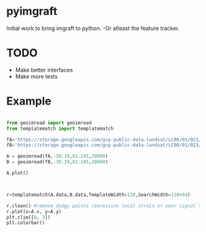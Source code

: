 pyimgraft
======

Initial work to bring imgraft to python. -Or atleast the feature tracker.


TODO
=======
* Make better interfaces
* Make more tests



Example
==========


```python

from geoimread import geoimread
from templatematch import templatematch

fA='https://storage.googleapis.com/gcp-public-data-landsat/LC08/01/023/001/LC08_L1TP_023001_20150708_20170407_01_T1/LC08_L1TP_023001_20150708_20170407_01_T1_B8.TIF'
fB='https://storage.googleapis.com/gcp-public-data-landsat/LC08/01/023/001/LC08_L1TP_023001_20160710_20170323_01_T1/LC08_L1TP_023001_20160710_20170323_01_T1_B8.TIF'

A = geoimread(fA,-30.19,81.245,20000)
B = geoimread(fB,-30.19,81.245,20000)

A.plot()



r=templatematch(A.data,B.data,TemplateWidth=128,SearchWidth=128+64)

r.clean() #remove dodgy points (excessive local strain or poor signal to noise)
r.plot(x=A.x, y=A.y)
plt.clim([0, 3])
plt.colorbar()

```
